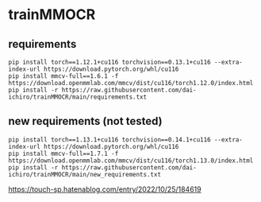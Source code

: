 # trainMMOCR

## requirements
~~~
pip install torch==1.12.1+cu116 torchvision==0.13.1+cu116 --extra-index-url https://download.pytorch.org/whl/cu116
pip install mmcv-full==1.6.1 -f https://download.openmmlab.com/mmcv/dist/cu116/torch1.12.0/index.html
pip install -r https://raw.githubusercontent.com/dai-ichiro/trainMMOCR/main/requirements.txt
~~~

## new requirements (not tested)
~~~
pip install torch==1.13.1+cu116 torchvision==0.14.1+cu116 --extra-index-url https://download.pytorch.org/whl/cu116
pip install mmcv-full==1.7.1 -f https://download.openmmlab.com/mmcv/dist/cu116/torch1.13.0/index.html
pip install -r https://raw.githubusercontent.com/dai-ichiro/trainMMOCR/main/new_requirements.txt
~~~

https://touch-sp.hatenablog.com/entry/2022/10/25/184619
